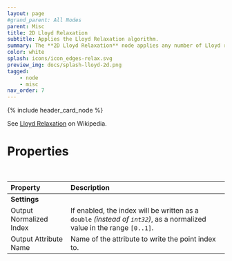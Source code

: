 ```yaml
---
layout: page
#grand_parent: All Nodes
parent: Misc
title: 2D Lloyd Relaxation
subtitle: Applies the Lloyd Relaxation algorithm.
summary: The **2D Lloyd Relaxation** node applies any number of Lloyd relaxation passes, in 2D space.
color: white
splash: icons/icon_edges-relax.svg
preview_img: docs/splash-lloyd-2d.png
tagged: 
    - node
    - misc
nav_order: 7
---
```


{% include header_card_node %}

See [Lloyd Relaxation](https://en.wikipedia.org/wiki/Lloyd%27s_algorithm) on Wikipedia.

# Properties
<br>

| Property       | Description          |
|:-------------|:------------------|
|**Settings**||
| Output Normalized Index           | If enabled, the index will be written as a `double` *(instead of `int32`)*, as a normalized value in the range `[0..1]`.  |
| Output Attribute Name           | Name of the attribute to write the point index to. |